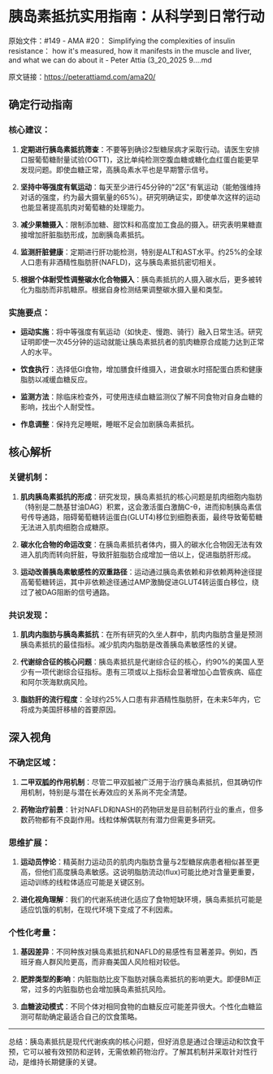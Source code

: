 # 胰岛素抵抗实用指南：从科学到日常行动

原始文件：#149 - AMA #20： Simplifying the complexities of insulin resistance： how it's measured, how it manifests in the muscle and liver, and what we can do about it - Peter Attia (3_20_2025 9….md

原文链接：https://peterattiamd.com/ama20/

<YouTube videoId="FLSVwUNoUWE" />

## 确定行动指南

### 核心建议：

1. **定期进行胰岛素抵抗筛查**：不要等到确诊2型糖尿病才采取行动。请医生安排口服葡萄糖耐量试验(OGTT)，这比单纯检测空腹血糖或糖化血红蛋白能更早发现问题。即使血糖正常，高胰岛素水平也是早期警示信号。

2. **坚持中等强度有氧运动**：每天至少进行45分钟的"2区"有氧运动（能勉强维持对话的强度，约为最大摄氧量的65%）。研究明确证实，即使单次这样的运动也能显著提高肌肉对葡萄糖的处理能力。

3. **减少果糖摄入**：限制添加糖、甜饮料和高度加工食品的摄入。研究表明果糖直接增加肝脏脂肪形成，加剧胰岛素抵抗。

4. **监测肝脏健康**：定期进行肝功能检测，特别是ALT和AST水平。约25%的全球人口患有非酒精性脂肪肝(NAFLD)，这与胰岛素抵抗密切相关。

5. **根据个体耐受性调整碳水化合物摄入**：胰岛素抵抗的人摄入碳水后，更多被转化为脂肪而非肌糖原。根据自身检测结果调整碳水摄入量和类型。

### 实施要点：

- **运动实施**：将中等强度有氧运动（如快走、慢跑、骑行）融入日常生活。研究证明即使一次45分钟的运动就能让胰岛素抵抗者的肌肉糖原合成能力达到正常人的水平。

- **饮食执行**：选择低GI食物，增加膳食纤维摄入，进食碳水时搭配蛋白质和健康脂肪以减缓血糖反应。

- **监测方法**：除临床检查外，可使用连续血糖监测仪了解不同食物对自身血糖的影响，找出个人耐受性。

- **作息调整**：保持充足睡眠，睡眠不足会加剧胰岛素抵抗。

## 核心解析

### 关键机制：

1. **肌肉胰岛素抵抗的形成**：研究发现，胰岛素抵抗的核心问题是肌肉细胞内脂肪（特别是二酰基甘油DAG）积累，这会激活蛋白激酶C-θ，进而抑制胰岛素信号传导通路，阻碍葡萄糖转运蛋白(GLUT4)移位到细胞表面，最终导致葡萄糖无法进入肌肉细胞合成糖原。

2. **碳水化合物的命运改变**：在胰岛素抵抗者体内，摄入的碳水化合物因无法有效进入肌肉而转向肝脏，导致肝脏脂肪合成增加一倍以上，促进脂肪肝形成。

3. **运动改善胰岛素敏感性的双重路径**：运动通过胰岛素依赖和非依赖两种途径提高葡萄糖转运，其中非依赖途径通过AMP激酶促进GLUT4转运蛋白移位，绕过了被DAG阻断的信号通路。

### 共识发现：

1. **肌肉内脂肪与胰岛素抵抗**：在所有研究的久坐人群中，肌肉内脂肪含量是预测胰岛素抵抗的最佳指标。减少肌肉内脂肪是改善胰岛素敏感性的关键。

2. **代谢综合征的核心问题**：胰岛素抵抗是代谢综合征的核心，约90%的美国人至少有一项代谢综合征指标。患有三项或以上指标会显著增加心血管疾病、癌症和阿尔茨海默病风险。

3. **脂肪肝的流行程度**：全球约25%人口患有非酒精性脂肪肝，在未来5年内，它将成为美国肝移植的首要原因。

## 深入视角

### 不确定区域：

1. **二甲双胍的作用机制**：尽管二甲双胍被广泛用于治疗胰岛素抵抗，但其确切作用机制，特别是与潜在长寿效应的关系尚不完全清楚。

2. **药物治疗前景**：针对NAFLD和NASH的药物研发是目前制药行业的重点，但多数药物都有不良副作用。线粒体解偶联剂有潜力但需更多研究。

### 思维扩展：

1. **运动员悖论**：精英耐力运动员的肌肉内脂肪含量与2型糖尿病患者相似甚至更高，但他们高度胰岛素敏感。这说明脂肪流动(flux)可能比绝对含量更重要，运动训练的线粒体适应可能是关键区别。

2. **进化视角理解**：我们的代谢系统进化适应了食物短缺环境，胰岛素抵抗可能是适应饥饿的机制，在现代环境下变成了不利因素。

### 个性化考量：

1. **基因差异**：不同种族对胰岛素抵抗和NAFLD的易感性有显著差异。例如，西班牙裔人群风险更高，而非裔美国人风险相对较低。

2. **肥胖类型的影响**：内脏脂肪比皮下脂肪对胰岛素抵抗的影响更大。即便BMI正常，过多的内脏脂肪也会增加胰岛素抵抗风险。

3. **血糖波动模式**：不同个体对相同食物的血糖反应可能差异很大。个性化血糖监测可帮助确定最适合自己的饮食策略。

---

总结：胰岛素抵抗是现代代谢疾病的核心问题，但好消息是通过合理运动和饮食干预，它可以被有效预防和逆转，无需依赖药物治疗。了解其机制并采取针对性行动，是维持长期健康的关键。